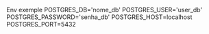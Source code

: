 Env exemple
POSTGRES_DB='nome_db'
POSTGRES_USER='user_db'
POSTGRES_PASSWORD='senha_db'
POSTGRES_HOST=localhost
POSTGRES_PORT=5432

